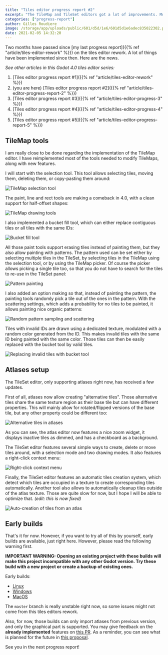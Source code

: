 ```yaml
---
title: "Tiles editor progress report #2"
excerpt: "The TileMap and TileSet editors got a lot of improvements. Most of the painting tools are now implemented again and usability has been greatly improved."
categories: ["progress-report"]
author: Gilles Roudiere
image: /storage/app/uploads/public/601/d5d/1e6/601d5d1e6adec835022302.png
date: 2021-02-05 14:32:20
---
```


Two months have passed since [my last progress report]({{% ref "article/tiles-editor-rework" %}}) on the tiles editor rework. A lot of things have been implemented since then. Here are the news.

*See other articles in this Godot 4.0 tiles editor series:*

1. [Tiles editor progress report #1]({{% ref "article/tiles-editor-rework" %}})
2. (you are here) [Tiles editor progress report #2]({{% ref "article/tiles-editor-progress-report-2" %}})
3. [Tiles editor progress report #3]({{% ref "article/tiles-editor-progress-3" %}})
4. [Tiles editor progress report #4]({{% ref "article/tiles-editor-progress-4" %}})
5. [Tiles editor progress report #5]({{% ref "article/tiles-editor-progress-report-5" %}})

## TileMap tools

I am really close to be done regarding the implementation of the TileMap editor. I have reimplemented most of the tools needed to modify TileMaps, along with new features.

I will start with the selection tool. This tool allows selecting tiles, moving them, deleting them, or copy-pasting them around:

![TileMap selection tool](/storage/app/uploads/public/601/c03/d71/601c03d715359062543942.gif)

The paint, line and rect tools are making a comeback in 4.0, with a clean support for half-offset shapes:

![TileMap drawing tools](/storage/app/uploads/public/601/c03/eb0/601c03eb052bf564871180.gif)

I also implemented a bucket fill tool, which can either replace contiguous tiles or all tiles with the same IDs:

![Bucket fill tool](/storage/app/uploads/public/601/c03/fc5/601c03fc52dbd396049298.gif)


All those paint tools support erasing tiles instead of painting them, but they also allow painting with patterns. The pattern used can be set either by selecting multiple tiles in the TileSet, by selecting tiles in the TileMap using the selection tool, or by using the TileMap picker. Of course the picker allows picking a single tile too, so that you do not have to search for the tiles to re-use in the TileSet panel:

![Pattern painting](/storage/app/uploads/public/601/c04/892/601c048924ac0304396226.gif)


I also added an option making so that, instead of painting the pattern, the painting tools randomly pick a tile out of the ones in the pattern. With the scattering settings, which adds a probability for no tiles to be painted, it allows painting nice organic patterns:

![Random pattern sampling and scattering](/storage/app/uploads/public/601/c05/18b/601c0518b5b5e262092759.gif)

Tiles with invalid IDs are drawn using a dedicated texture, modulated with a random color generated from the ID. This makes invalid tiles with the same ID being painted with the same color. Those tiles can then be easily replaced with the bucket tool by valid tiles.

![Replacing invalid tiles with bucket tool](/storage/app/uploads/public/601/c05/8d1/601c058d130e0034023987.gif)

## Atlases setup

The TileSet editor, only supporting atlases right now, has received a few updates.

First of all, atlases now allow creating "alternative tiles". Those alternative tiles share the same texture region as their base tile but can have different properties. This will mainly allow for rotated/flipped versions of the base tile, but any other property could be different too:

![Alternative tiles in atlases](/storage/app/uploads/public/601/c07/ea6/601c07ea60a17571820104.gif)


As you can see, the atlas editor now features a nice zoom widget, it displays inactive tiles as dimmed, and has a checkboard as a background.

The TileSet editor features several simple ways to create, delete or move tiles around, with a selection mode and two drawing modes. It also features a right-click context menu:

![Right-click context menu](/storage/app/uploads/public/601/c08/911/601c0891156f4042813308.gif)


Finally, the TileSet editor features an automatic tiles creation system, which detect which tiles are occupied in a texture to create corresponding tiles automatically. Another tool also allows to automatically cleanup tiles outside of the atlas texture. Those are quite slow for now, but I hope I will be able to optimize that. *(edit: this is now fixed)*

![Auto-creation of tiles from an atlas](/storage/app/uploads/public/601/c0b/714/601c0b71415d9269856463.gif)

## Early builds

That's it for now. However, if you want to try all of this by yourself, early builds are available, just right here. However, please read the following warning first.

**IMPORTANT WARNING: Opening an existing project with these builds will make this project incompatible with any other Godot version. Try these build with a new project or create a backup of existing ones.**

Early builds:
- [Linux](https://github.com/godotengine/godot/suites/1976656758/artifacts/39318069)
- [Windows](https://github.com/godotengine/godot/suites/1976656765/artifacts/39308065)
- [MacOS](https://github.com/godotengine/godot/suites/1976656764/artifacts/39307911)

The `master` branch is really unstable right now, so some issues might not come from this tiles editors rework.

Also, for now, those builds can only import atlases from previous version, and only the graphical part is supported. You may give feedback on the **already implemented** features on [this PR](https://github.com/godotengine/godot/pull/45278). As a reminder, you can see what is planned for the future in [this proposal](https://github.com/godotengine/godot-proposals/issues/1769).

See you in the next progress report!
